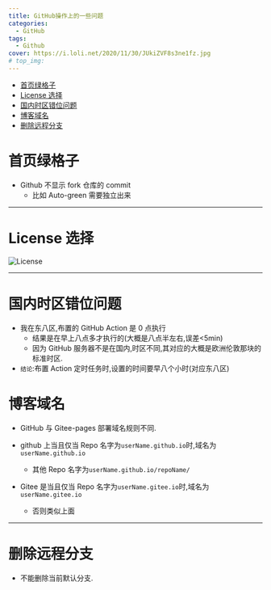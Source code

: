 ```yaml
---
title: GitHub操作上的一些问题
categories:
  - GitHub
tags:
  - Github
cover: https://i.loli.net/2020/11/30/JUkiZVF8s3ne1fz.jpg
# top_img:
---
```


<!--
 * @Author: Weidows
 * @Date: 2020-11-21 19:28:51
 * @LastEditors: Weidows
 * @LastEditTime: 2021-01-15 02:36:31
 * @FilePath: \Weidowsd:\Game\Demo\Github\Blog-private\source\_posts\GitHub\matters.md
 * @Description:
-->

- [首页绿格子](#首页绿格子)
- [License 选择](#license-选择)
- [国内时区错位问题](#国内时区错位问题)
- [博客域名](#博客域名)
- [删除远程分支](#删除远程分支)

# 首页绿格子

- Github 不显示 fork 仓库的 commit
  - 比如 Auto-green 需要独立出来

---

# License 选择

![License](https://i.loli.net/2020/11/30/46lbZztfLjkM2n7.jpg)

---

# 国内时区错位问题

- 我在东八区,布置的 GitHub Action 是 0 点执行
  - 结果是在早上八点多才执行的(大概是八点半左右,误差<5min)
  - 因为 GitHub 服务器不是在国内,时区不同,其对应的大概是欧洲伦敦那块的标准时区.
- `结论`:布置 Action 定时任务时,设置的时间要早八个小时(对应东八区)

# 博客域名

- GitHub 与 Gitee-pages 部署域名规则不同.

- github 上当且仅当 Repo 名字为`userName.github.io`时,域名为`userName.github.io`
  - 其他 Repo 名字为`userName.github.io/repoName/`
- Gitee 是当且仅当 Repo 名字为`userName.gitee.io`时,域名为`userName.gitee.io`
  - 否则类似上面

---

# 删除远程分支

- 不能删除当前默认分支.
